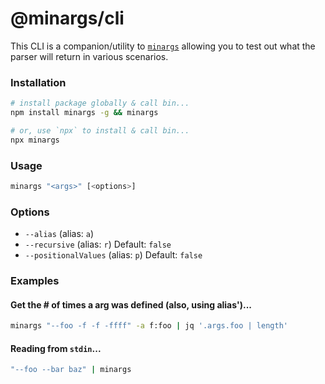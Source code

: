 # @minargs/cli

This CLI is a companion/utility to [`minargs`](https://npmjs.com/package/minargs) allowing you to test out what the parser will return in various scenarios.

### Installation

```bash
# install package globally & call bin...
npm install minargs -g && minargs

# or, use `npx` to install & call bin...
npx minargs
```

### Usage

```bash
minargs "<args>" [<options>]
```

### Options

- `--alias` (alias: `a`)
- `--recursive` (alias: `r`) Default: `false`
- `--positionalValues` (alias: `p`) Default: `false`

### Examples

#### Get the # of times a arg was defined (also, using alias')...

```bash
minargs "--foo -f -f -ffff" -a f:foo | jq '.args.foo | length'
```

#### Reading from `stdin`...
```bash
"--foo --bar baz" | minargs
```
